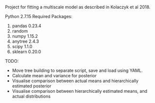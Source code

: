 Project for fitting a multiscale model as described in Kolaczyk et al 2018.

Python 2.7.15
Required Packages:

1. pandas 0.23.4
2. random
3. numpy 1.15.2
4. anytree 2.4.3
5. scipy 1.1.0
6. sklearn 0.20.0


TODO:
* Move tree building to separate script, save and load using YAML.
* Calculate mean and variance for posterior
* Visualise comparison between actual means and hierarchically estimated posterior
* Visualise comparison between hierarchically estimated means, and actual distributions
